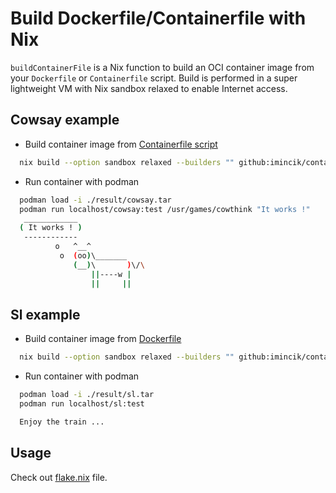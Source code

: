 # Build Dockerfile/Containerfile with Nix

`buildContainerFile` is a Nix function to build an OCI container image from
your `Dockerfile` or `Containerfile` script. Build is performed in a super
lightweight VM with Nix sandbox relaxed to enable Internet access.


## Cowsay example

* Build container image from [Containerfile script](flake.nix)

```bash
  nix build --option sandbox relaxed --builders "" github:imincik/containerfile-nix#cowsay-example
```

* Run container with podman

```bash
  podman load -i ./result/cowsay.tar
  podman run localhost/cowsay:test /usr/games/cowthink "It works !"
   ____________
  ( It works ! )
   ------------
          o   ^__^
           o  (oo)\_______
              (__)\       )\/\
                  ||----w |
                  ||     ||
```

## Sl example

* Build container image from [Dockerfile](Dockerfile)

```bash
  nix build --option sandbox relaxed --builders "" github:imincik/containerfile-nix#sl-example
```

* Run container with podman

```bash
  podman load -i ./result/sl.tar
  podman run localhost/sl:test

  Enjoy the train ...
```

## Usage

Check out [flake.nix](flake.nix) file.
